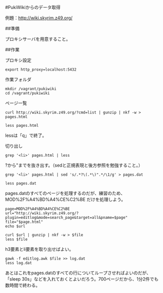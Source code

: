 #PukiWikiからのデータ取得

例題：http://wiki.skyrim.z49.org/

##準備

プロキシサーバを用意すること。

##作業

プロキシ設定

```
export http_proxy=localhost:5432
```

作業フォルダ

```
mkdir /vagrant/pukiwiki
cd /vagrant/pukiwiki
```

ページ一覧

```
curl http://wiki.skyrim.z49.org/?cmd=list | gunzip | nkf -w > pages.html

less pages.html
```

lessは「q」で終了。

切り出し

```
grep '<li>' pages.html | less
```

?から"までを抜き出す。（sedと正規表現と後方参照を勉強すること。）

```
grep '<li>' pages.html | sed 's/.*?\(.*\)".*/\1/g' > pages.dat

less pages.dat
```

pages.datのすべてのページを処理するのだが、練習のため、MOD%2F%A4%BD%A4%CE%C2%BE だけを処理しよう。

```
page=MOD%2F%A4%BD%A4%CE%C2%BE
url="http://wiki.skyrim.z49.org/?plugin=editlog&mode=search_page&target=all&pname=$page"
file="$page.html"
echo $url

curl $url | gunzip | nkf -w > $file
less $file
```

h3要素とli要素を取り出せばよい。

```
gawk -f editlog.awk $file >> log.dat
less log.dat
```

あとはこれをpages.datのすべての行についてループさせればよいのだが、「sleep 30s」などを入れておくとよいだろう。700ページだから、1分2件でも数時間で終わる。
